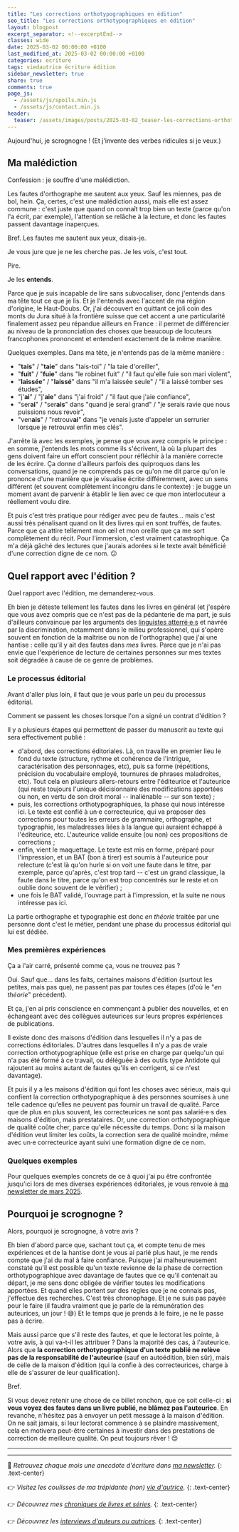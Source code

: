 ```yaml
---
title: "Les corrections orthotypographiques en édition"
seo_title: "Les corrections orthotypographiques en édition"
layout: blogpost
excerpt_separator: <!--excerptEnd-->
classes: wide
date: 2025-03-02 00:00:00 +0100
last_modified_at: 2025-03-02 00:00:00 +0100
categories: ecriture
tags: viedautrice écriture édition
sidebar_newsletter: true
share: true
comments: true
page_js:
  - /assets/js/spoils.min.js
  - /assets/js/contact.min.js
header:
  teaser: /assets/images/posts/2025-03-02_teaser-les-corrections-orthotypographiques-en-edition.webp
---
```

Aujourd'hui, je scrognogne&nbsp;! (Et j'invente des verbes ridicules si je veux.)
<!--excerptEnd-->

## Ma malédiction

Confession&nbsp;: je souffre d'une malédiction.

Les fautes d'orthographe me sautent aux yeux. Sauf les miennes, pas de bol, hein. Ça, certes, c'est une malédiction aussi, mais elle est assez commune&nbsp;: c'est juste que quand on connaît trop bien un texte (parce qu'on l'a écrit, par exemple), l'attention se relâche à la lecture, et donc les fautes passent davantage inaperçues.

Bref. Les fautes me sautent aux yeux, disais-je.

Je vous jure que je ne les cherche pas. Je les vois, c'est tout.

Pire.

Je les **entends**.

Parce que je suis incapable de lire sans subvocaliser, donc j'entends dans ma tête tout ce que je lis. Et je l'entends avec l'accent de ma région d'origine, le Haut-Doubs. Or, j'ai découvert en quittant ce joli coin des monts du Jura situé à la frontière suisse que cet accent a une particularité finalement assez peu répandue ailleurs en France&nbsp;: il permet de différencier au niveau de la prononciation des choses que beaucoup de locuteurs francophones prononcent et entendent exactement de la même manière.

Quelques exemples. Dans ma tête, je n'entends pas de la même manière&nbsp;:
- "**tais**" / "**taie**" dans "tais-toi" / "la taie d'oreiller",
- "**fuit**" / "**fuie**" dans "le robinet fuit" / "il faut qu'elle fuie son mari violent",
- "**laissée**" / "**laissé**" dans "il m'a laissée seule" / "il a laissé tomber ses études",
- "j'**ai**" / "j'**aie**" dans "j'ai froid" / "il faut que j'aie confiance",
- "ser**ai**" / "ser**ais**" dans "quand je serai grand" / "je serais ravie que nous puissions nous revoir",
- "ven**ais**" / "retrouv**ai**" dans "je venais juste d'appeler un serrurier lorsque je retrouvai enfin mes clés".

J'arrête là avec les exemples, je pense que vous avez compris le principe&nbsp;: en somme, j'entends les mots comme ils s'écrivent, là où la plupart des gens doivent faire un effort conscient pour réfléchir à la manière correcte de les écrire. Ça donne d'ailleurs parfois des quiproquos dans les conversations, quand je ne comprends pas ce qu'on me dit parce qu'on le prononce d'une manière que je visualise écrite différemment, avec un sens différent (et souvent complètement incongru dans le contexte)&nbsp;: je bugge un moment avant de parvenir à établir le lien avec ce que mon interlocuteur a réellement voulu dire.

Et puis c'est très pratique pour rédiger avec peu de fautes&hellip; mais c'est aussi très pénalisant quand on lit des livres qui en sont truffés, de fautes. Parce que ça attire tellement mon &oelig;il et mon oreille que ça me sort complètement du récit. Pour l'immersion, c'est vraiment catastrophique. Ça m'a déjà gâché des lectures que j'aurais adorées si le texte avait bénéficié d'une correction digne de ce nom. 😕


## Quel rapport avec l'édition&nbsp;?

Quel rapport avec l'édition, me demanderez-vous.

Eh bien je déteste tellement les fautes dans les livres en général (et j'espère que vous avez compris que ce n'est pas de la pédanterie de ma part, je suis d'ailleurs convaincue par les arguments des <a href="https://www.tract-linguistes.org/" target="_blank">linguistes atterré·e·s</a> et navrée par la discrimination, notamment dans le milieu professionnel, qui s'opère souvent en fonction de la maîtrise ou non de l'orthographe) que j'ai une hantise&nbsp;: celle qu'il y ait des fautes dans *mes* livres. Parce que je n'ai pas envie que l'expérience de lecture de certaines personnes sur mes textes soit dégradée à cause de ce genre de problèmes.

### Le processus éditorial

Avant d'aller plus loin, il faut que je vous parle un peu du processus éditorial.

Comment se passent les choses lorsque l'on a signé un contrat d'édition&nbsp;?

Il y a plusieurs étapes qui permettent de passer du manuscrit au texte qui sera effectivement publié&nbsp;:
- d'abord, des corrections éditoriales. Là, on travaille en premier lieu le fond du texte (structure, rythme et cohérence de l'intrigue, caractérisation des personnages, etc), puis sa forme (répétitions, précision du vocabulaire employé, tournures de phrases  maladroites, etc). Tout cela en plusieurs allers-retours entre l'éditeurice et l'auteurice (qui reste toujours l'unique décisionnaire des modifications apportées ou non, en vertu de son droit moral -- inaliénable -- sur son texte)&nbsp;;
- puis, les corrections orthotypographiques, la phase qui nous intéresse ici. Le texte est confié à un·e correcteurice, qui va proposer des corrections pour toutes les erreurs de grammaire, orthographe, et typographie, les maladresses liées à la langue qui auraient échappé à l'éditeurice, etc. L'auteurice valide ensuite (ou non) ces propositions de corrections&nbsp;;
- enfin, vient le maquettage. Le texte est mis en forme, préparé pour l'impression, et un BAT (bon à tirer) est soumis à l'auteurice pour relecture (c'est là qu'on hurle si on voit une faute dans le titre, par exemple, parce qu'après, c'est trop tard -- c'est un grand classique, la faute dans le titre, parce qu'on est trop concentrés sur le reste et on oublie donc souvent de le vérifier)&nbsp;;
- une fois le BAT validé, l'ouvrage part à l'impression, et la suite ne nous intéresse pas ici.

La partie orthographe et typographie est donc *en théorie* traitée par une personne dont c'est le métier, pendant une phase du processus éditorial qui lui est dédiée.

### Mes premières expériences

Ça a l'air carré, présenté comme ça, vous ne trouvez pas&nbsp;?

Oui. Sauf que&hellip; dans les faits, certaines maisons d'édition (surtout les petites, mais pas que), ne passent pas par toutes ces étapes (d'où le "*en théorie*" précédent).

Et ça, j'en ai pris conscience en commençant à publier des nouvelles, et en échangeant avec des collègues auteurices sur leurs propres expériences de publications.

Il existe donc des maisons d'édition dans lesquelles il n'y a pas de corrections éditoriales. D'autres dans lesquelles il n'y a pas de vraie correction orthotypographique (elle est prise en charge par quelqu'un qui n'a pas été formé à ce travail, ou déléguée à des outils type Antidote qui rajoutent au moins autant de fautes qu'ils en corrigent, si ce n'est davantage).

Et puis il y a les maisons d'édition qui font les choses avec sérieux, mais qui confient la correction orthotypographique à des personnes soumises à une telle cadence qu'elles ne peuvent pas fournir un travail de qualité. Parce que de plus en plus souvent, les correcteurices ne sont pas salarié·e·s des maisons d'édition, mais prestataires. Or, une correction orthotypographique de qualité coûte cher, parce qu'elle nécessite du temps. Donc si la maison d'édition veut limiter les coûts, la correction sera de qualité moindre, même avec un·e correcteurice ayant suivi une formation digne de ce nom.

### Quelques exemples

Pour quelques exemples concrets de ce à quoi j'ai pu être confrontée jusqu'ici lors de mes diverses expériences éditoriales, je vous renvoie à [ma newsletter de mars 2025](/newsletter/2025-03-02/#les-corrections-orthotypographiques).


## Pourquoi je scrognogne&nbsp;?

Alors, pourquoi je scrognogne, à votre avis&nbsp;?

Eh bien d'abord parce que, sachant tout ça, et compte tenu de mes expériences et de la hantise dont je vous ai parlé plus haut, je me rends compte que j'ai du mal à faire confiance.
Puisque j'ai malheureusement constaté qu'il est possible qu'un texte revienne de la phase de correction orthotypographique avec davantage de fautes que ce qu'il contenait au départ, je me sens donc obligée de vérifier toutes les modifications apportées. Et quand elles portent sur des règles que je ne connais pas, j'effectue des recherches. C'est très chronophage. Et je ne suis pas payée pour le faire (il faudra vraiment que je parle de la rémunération des auteurices, un jour&nbsp;! 😅) Et le temps que je prends à le faire, je ne le passe pas à écrire.

Mais aussi parce que s'il reste des fautes, et que le lectorat les pointe, à votre avis, à qui va-t-il les attribuer&nbsp;? Dans la majorité des cas, à l'auteurice. Alors que **la correction orthotypographique d'un texte publié ne relève pas de la responsabilité de l'auteurice** (sauf en autoédition, bien sûr), mais de celle de la maison d'édition (qui la confie à des correcteurices, charge à elle de s'assurer de leur qualification).

Bref.

Si vous devez retenir une chose de ce billet ronchon, que ce soit celle-ci&nbsp;: **si vous voyez des fautes dans un livre publié, ne blâmez pas l'auteurice**. En revanche, n'hésitez pas à envoyer un petit message à la maison d'édition. On ne sait jamais, si leur lectorat commence à se plaindre massivement, cela en motivera peut-être certaines à investir dans des prestations de correction de meilleure qualité. On peut toujours rêver&nbsp;! 😊


---
---
📨 *Retrouvez chaque mois une anecdote d'écriture dans [ma newsletter](/newsletter).*
{: .text-center}

👉 *Visitez les coulisses de ma trépidante (non) [vie d'autrice](/blog/tags#viedautrice).*
{: .text-center}

👉 *Découvrez mes [chroniques de livres et séries](/blog/tags#chronique).*
{: .text-center}

👉 *Découvrez les [interviews d'auteurs ou autrices](/blog/tags#interview).*
{: .text-center}